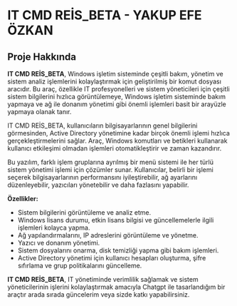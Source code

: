 # IT CMD REİS_BETA - YAKUP EFE ÖZKAN

## Proje Hakkında

**IT CMD REİS_BETA**, Windows işletim sisteminde çeşitli bakım, yönetim ve sistem analiz işlemlerini kolaylaştırmak için geliştirilmiş bir komut dosyası aracıdır. Bu araç, özellikle IT profesyonelleri ve sistem yöneticileri için çeşitli sistem bilgilerini hızlıca görüntülemeye, Windows işletim sisteminde bakım yapmaya ve ağ ile donanım yönetimi gibi önemli işlemleri basit bir arayüzle yapmaya olanak tanır.

IT CMD REİS_BETA, kullanıcıların bilgisayarlarının genel bilgilerini görmesinden, Active Directory yönetimine kadar birçok önemli işlemi hızlıca gerçekleştirmelerini sağlar. Araç, Windows komutları ve betikleri kullanarak kullanıcı etkileşimi olmadan işlemleri otomatikleştirir ve zaman kazandırır.

Bu yazılım, farklı işlem gruplarına ayrılmış bir menü sistemi ile her türlü sistem yönetimi işlemi için çözümler sunar. Kullanıcılar, belirli bir işlemi seçerek bilgisayarlarının performansını iyileştirebilir, ağ ayarlarını düzenleyebilir, yazıcıları yönetebilir ve daha fazlasını yapabilir.

**Özellikler:**
- Sistem bilgilerini görüntüleme ve analiz etme.
- Windows lisans durumu, etkin lisans bilgisi ve güncellemelerle ilgili işlemleri kolayca yapma.
- Ağ yapılandırmalarını, IP adreslerini görüntüleme ve yönetme.
- Yazıcı ve donanım yönetimi.
- Sistem dosyalarını onarma, disk temizliği yapma gibi bakım işlemleri.
- Active Directory yönetimi için kullanıcı hesapları oluşturma, şifre sıfırlama ve grup politikalarını güncelleme.

**IT CMD REİS_BETA**, IT yönetiminde verimlilik sağlamak ve sistem yöneticilerinin işlerini kolaylaştırmak amacıyla Chatgpt ile tasarlandığım bir araçtır arada sırada güncelerim veya sizde katkı yapabilirsiniz.

